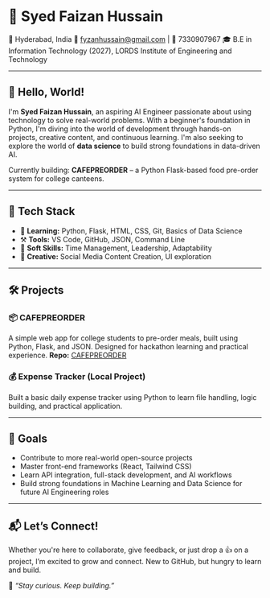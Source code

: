 # 💼 Syed Faizan Hussain

📍 Hyderabad, India
📧 [fyzanhussain@gmail.com](mailto:fyzanhussain@gmail.com) | 📱 7330907967
🎓 B.E in Information Technology (2027), LORDS Institute of Engineering and Technology

---

## 👋 Hello, World!

I'm **Syed Faizan Hussain**, an aspiring AI Engineer passionate about using technology to solve real-world problems. With a beginner's foundation in Python, I'm diving into the world of development through hands-on projects, creative content, and continuous learning. I'm also seeking to explore the world of **data science** to build strong foundations in data-driven AI.

Currently building: **CAFEPREORDER** – a Python Flask-based food pre-order system for college canteens.

---

## 🚀 Tech Stack

* 🌱 **Learning:** Python, Flask, HTML, CSS, Git, Basics of Data Science
* ⚒️ **Tools:** VS Code, GitHub, JSON, Command Line
* 🧠 **Soft Skills:** Time Management, Leadership, Adaptability
* 🎨 **Creative:** Social Media Content Creation, UI exploration

---

## 🛠️ Projects

### 📦 CAFEPREORDER

A simple web app for college students to pre-order meals, built using Python, Flask, and JSON. Designed for hackathon learning and practical experience.
**Repo:** [CAFEPREORDER](https://github.com/syedfaizanhussain/CAFEPREORDER.git)

### 💰 Expense Tracker (Local Project)

Built a basic daily expense tracker using Python to learn file handling, logic building, and practical application.

---

## 🎯 Goals

* Contribute to more real-world open-source projects
* Master front-end frameworks (React, Tailwind CSS)
* Learn API integration, full-stack development, and AI workflows
* Build strong foundations in Machine Learning and Data Science for future AI Engineering roles

---

## 📬 Let’s Connect!

Whether you're here to collaborate, give feedback, or just drop a 👍 on a project, I’m excited to grow and connect. New to GitHub, but hungry to learn and build.

🌟 *“Stay curious. Keep building.”*



